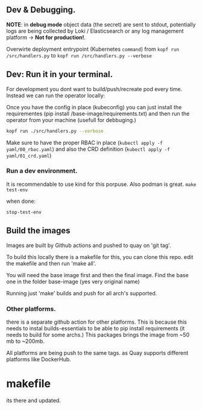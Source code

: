 ## Dev & Debugging.


**NOTE**: in **debug mode** object data (the secret) are sent to stdout, potentially logs are being collected by Loki / Elasticsearch or any log management platform -> **Not for production!**.

Overwirte deployment entrypoint (Kubernetes `command`) from `kopf run /src/handlers.py` to `kopf run /src/handlers.py --verbose`

## Dev: Run it in your terminal.

For development you dont want to build/push/recreate pod every time. Instead we can run the operator locally:

Once you have the config in place (kubeconfig) you can just install the requirementes (pip install /base-image/requirements.txt) and then run the operator from your machine (usefull for debbuging.)

```bash
kopf run ./src/handlers.py --verbose
```

 Make sure to have the proper RBAC in place (`kubectl apply -f yaml/00_rbac.yaml`) and also the CRD definition (`kubectl apply -f yaml/01_crd.yaml`)

### Run a dev environment.

It is recommendable to use kind for this porpuse. Also podman is great.
`make test-env`

when done:

`stop-test-env`


## Build the images

Images are built by Github actions and pushed to quay on 'git tag'.

To build this locally there is a makefile for this, you can clone this repo. edit the makefile and then run 'make all'.

You will need the base image first and then the final image.
Find the base one in the folder base-image (yes very original name)

Running just 'make' builds and push for all arch's supported. 

### Other platforms.

there is a separate github action for other platforms. This is because this needs to instal builds-essentials to be able to pip install requirements (it needs to build for some archs.)
This packages brings the image from ~50 mb to ~200mb.

All platforms are being push to the same tags. as Quay supports different platforms like DockerHub. 



# makefile

its there and updated.

